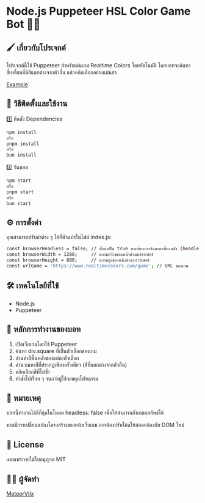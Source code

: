 # Node.js Puppeteer HSL Color Game Bot 🎨🤖

## 🖌️ เกี่ยวกับโปรเจกต์
โปรเจกต์นี้ใช้ Puppeteer สำหรับเล่นเกม Realtime Colors โดยอัตโนมัติ โดยบอทจะค้นหาสี่เหลี่ยมที่มีสีแตกต่างจากตัวอื่น แล้วคลิกเลือกอย่างแม่นยำ

[Example](/example.gif)

## 🚀 วิธีติดตั้งและใช้งาน
1️⃣ ติดตั้ง Dependencies
```bash
npm install
หรือ
pnpm install
หรือ
bun install
```
2️⃣ รันบอท
```bash
npm start
หรือ
pnpm start
หรือ
bun start
```

## ⚙️ การตั้งค่า
คุณสามารถปรับค่าต่าง ๆ ได้ที่ตัวแปรในไฟล์ index.js:
```bash
const browserHeadless = false; // ตั้งค่าเป็น true หากต้องการรันแบบเบื้องหลัง (headless)
const browserWidth = 1280;     // ความกว้างของหน้าต่างเบราว์เซอร์
const browserHeight = 880;     // ความสูงของหน้าต่างเบราว์เซอร์
const urlGame = 'https://www.realtimecolors.com/game'; // URL ของเกม
```

## 🛠️ เทคโนโลยีที่ใช้
- Node.js
- Puppeteer

## 📌 หลักการทำงานของบอท
1. เปิดเว็บเกมโดยใช้ Puppeteer
2. ค้นหา div.square ที่เป็นตัวเลือกของเกม
3. อ่านค่าสีพื้นหลังของแต่ละตัวเลือก
4. คำนวณหาสีที่ปรากฏเพียงครั้งเดียว (สีที่แตกต่างจากตัวอื่น)
5. คลิกเลือกสีที่ไม่ซ้ำ
6. ทำซ้ำไปเรื่อย ๆ จนกว่าผู้ใช้จะหยุดโปรแกรม

## 📝 หมายเหตุ
บอทนี้ทำงานได้ดีที่สุดในโหมด headless: false เพื่อให้สามารถสังเกตผลลัพธ์ได้

หากมีการเปลี่ยนแปลงโครงสร้างของหน้าเว็บเกม อาจต้องปรับโค้ดให้สอดคล้องกับ DOM ใหม่

## 📜 License
เผยแพร่ภายใต้ใบอนุญาต MIT

## 👨‍💻 ผู้จัดทำ
[MeteorVIIx](https://github.com/guysuvijak)